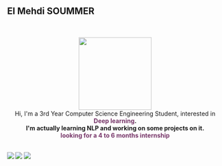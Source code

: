 ## **El Mehdi SOUMMER** 
 <br>

<p align="center" >
    <img width="170" src="https://media1.giphy.com/media/c9IdCLK8TDv1e/giphy.gif?cid=ecf05e47zz97ld4gat60vg1tygxuycdfqnyp7rnbho2nnbjh&rid=giphy.gif&ct=g"/> <br>
    Hi, I'm a 3rd Year Computer Science Engineering Student, interested in <b><font color="#763568">Deep learning</font>.
    <br>
    I'm actually learning NLP and working on some projects on it.
    <br>
    <font color="#763568">looking for a 4 to 6 months internship</font>
 <br>
 <br>
 
[<img src="https://img.shields.io/badge/LinkedIn-soummermehdi-informational?style=for-the-badge&labelColor=black&logo=linkedin&logoColor=cd5c5c&&color=cd5c5c"/>][linkedin]
[<img src="https://img.shields.io/badge/Twitter-@SoummerM-informational?style=for-the-badge&labelColor=black&logo=twitter&logoColor=5b84c4&color=5b84c4"/>][twitter]
[<img src="https://img.shields.io/badge/Gmail-soummermehdi1611@gmail.com-informational?style=for-the-badge&labelColor=black&logo=gmail&logoColor=2c599D&&color=2c599D"/>][gmail]
 

[linkedin]: https://www.linkedin.com/in/soummermehdi/
[twitter]: https://twitter.com/SoummerM
[gmail]: mailto:soummermehdi1611@gmail.com

